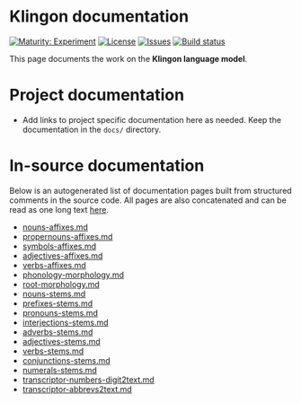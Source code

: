 # Klingon documentation

[![Maturity: Experiment](https://img.shields.io/badge/Maturity-Experiment-black.svg)](https://giellalt.github.io/MaturityClassification.html)
[![License](https://img.shields.io/github/license/giellalt/lang-tlh)](https://raw.githubusercontent.com/giellalt/lang-tlh/develop/LICENSE)
[![Issues](https://img.shields.io/github/issues/giellalt/lang-tlh)](https://github.com/giellalt/lang-tlh/issues)
[![Build status](https://github.com/giellalt/lang-tlh/workflows/Speller%20CI+CD/badge.svg)](https://github.com/giellalt/lang-tlh/actions)

This page documents the work on the **Klingon language model**. 

# Project documentation

* Add links to project specific documentation here as needed. Keep the documentation in the `docs/` directory.

# In-source documentation

Below is an autogenerated list of documentation pages built from structured comments in the source code. All pages are also concatenated and can be read as one long text [here](tlh.md).
* [nouns-affixes.md](nouns-affixes.md)
* [propernouns-affixes.md](propernouns-affixes.md)
* [symbols-affixes.md](symbols-affixes.md)
* [adjectives-affixes.md](adjectives-affixes.md)
* [verbs-affixes.md](verbs-affixes.md)
* [phonology-morphology.md](phonology-morphology.md)
* [root-morphology.md](root-morphology.md)
* [nouns-stems.md](nouns-stems.md)
* [prefixes-stems.md](prefixes-stems.md)
* [pronouns-stems.md](pronouns-stems.md)
* [interjections-stems.md](interjections-stems.md)
* [adverbs-stems.md](adverbs-stems.md)
* [adjectives-stems.md](adjectives-stems.md)
* [verbs-stems.md](verbs-stems.md)
* [conjunctions-stems.md](conjunctions-stems.md)
* [numerals-stems.md](numerals-stems.md)
* [transcriptor-numbers-digit2text.md](transcriptor-numbers-digit2text.md)
* [transcriptor-abbrevs2text.md](transcriptor-abbrevs2text.md)
